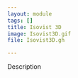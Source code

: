 ```yaml
---
layout: module
tags: []
title: Isovist 3D
image: Isovist3D.gif
file: Isovist3D.gh

---
```


Description